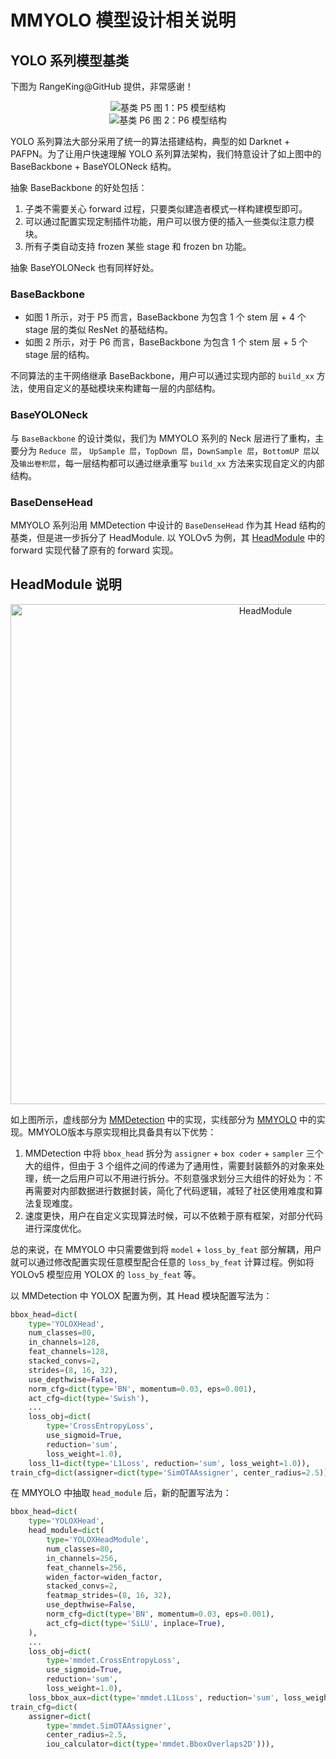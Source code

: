 # MMYOLO 模型设计相关说明

## YOLO 系列模型基类

下图为 RangeKing@GitHub 提供，非常感谢！

<div align=center>
<img src="https://user-images.githubusercontent.com/27466624/199999337-0544a4cb-3cbd-4f3e-be26-bcd9e74db7ff.jpg" alt="基类 P5">
图 1：P5 模型结构
</div>

<div align=center>
<img src="https://user-images.githubusercontent.com/27466624/200850066-0c434173-2d40-4c12-8de3-eda473ff172f.jpg" alt="基类 P6">
图 2：P6 模型结构
</div>

YOLO 系列算法大部分采用了统一的算法搭建结构，典型的如 Darknet + PAFPN。为了让用户快速理解 YOLO 系列算法架构，我们特意设计了如上图中的 BaseBackbone + BaseYOLONeck 结构。

抽象 BaseBackbone 的好处包括：

1. 子类不需要关心 forward 过程，只要类似建造者模式一样构建模型即可。
2. 可以通过配置实现定制插件功能，用户可以很方便的插入一些类似注意力模块。
3. 所有子类自动支持 frozen 某些 stage 和 frozen bn 功能。

抽象 BaseYOLONeck 也有同样好处。

### BaseBackbone

- 如图 1 所示，对于 P5 而言，BaseBackbone 为包含 1 个 stem 层 + 4 个 stage 层的类似 ResNet 的基础结构。
- 如图 2 所示，对于 P6 而言，BaseBackbone 为包含 1 个 stem 层 + 5 个 stage 层的结构。

不同算法的主干网络继承 BaseBackbone，用户可以通过实现内部的 `build_xx` 方法，使用自定义的基础模块来构建每一层的内部结构。

### BaseYOLONeck

与 `BaseBackbone` 的设计类似，我们为 MMYOLO 系列的 Neck 层进行了重构，主要分为 `Reduce 层`， `UpSample 层`，`TopDown 层`，`DownSample 层`，`BottomUP 层`以及`输出卷积层`，每一层结构都可以通过继承重写 `build_xx` 方法来实现自定义的内部结构。

### BaseDenseHead

MMYOLO 系列沿用 MMDetection 中设计的 `BaseDenseHead` 作为其 Head 结构的基类，但是进一步拆分了 HeadModule. 以 YOLOv5 为例，其 [HeadModule](https://github.com/open-mmlab/mmyolo/blob/main/mmyolo/models/dense_heads/yolov5_head.py#L24) 中的 forward 实现代替了原有的 forward 实现。

## HeadModule 说明

<div align=center>
<img src="https://user-images.githubusercontent.com/33799979/190985845-ed303ad4-3a77-447b-83f9-1feba38d5e24.png" width=800 alt="HeadModule">
</div>

如上图所示，虚线部分为 [MMDetection](https://github.com/open-mmlab/mmdetection/blob/3.x/mmdet/models/dense_heads/base_dense_head.py) 中的实现，实线部分为 [MMYOLO](https://github.com/open-mmlab/mmyolo/blob/main/mmyolo/models/dense_heads/yolov5_head.py) 中的实现。MMYOLO版本与原实现相比具备具有以下优势：

1. MMDetection 中将 `bbox_head` 拆分为 `assigner` + `box coder` + `sampler` 三个大的组件，但由于 3 个组件之间的传递为了通用性，需要封装额外的对象来处理，统一之后用户可以不用进行拆分。不刻意强求划分三大组件的好处为：不再需要对内部数据进行数据封装，简化了代码逻辑，减轻了社区使用难度和算法复现难度。
2. 速度更快，用户在自定义实现算法时候，可以不依赖于原有框架，对部分代码进行深度优化。

总的来说，在 MMYOLO 中只需要做到将 `model` + `loss_by_feat` 部分解耦，用户就可以通过修改配置实现任意模型配合任意的 `loss_by_feat` 计算过程。例如将 YOLOv5 模型应用 YOLOX 的 `loss_by_feat` 等。

以 MMDetection 中 YOLOX 配置为例，其 Head 模块配置写法为：

```python
bbox_head=dict(
    type='YOLOXHead',
    num_classes=80,
    in_channels=128,
    feat_channels=128,
    stacked_convs=2,
    strides=(8, 16, 32),
    use_depthwise=False,
    norm_cfg=dict(type='BN', momentum=0.03, eps=0.001),
    act_cfg=dict(type='Swish'),
    ...
    loss_obj=dict(
        type='CrossEntropyLoss',
        use_sigmoid=True,
        reduction='sum',
        loss_weight=1.0),
    loss_l1=dict(type='L1Loss', reduction='sum', loss_weight=1.0)),
train_cfg=dict(assigner=dict(type='SimOTAAssigner', center_radius=2.5)),
```

在 MMYOLO 中抽取 `head_module` 后，新的配置写法为：

```python
bbox_head=dict(
    type='YOLOXHead',
    head_module=dict(
        type='YOLOXHeadModule',
        num_classes=80,
        in_channels=256,
        feat_channels=256,
        widen_factor=widen_factor,
        stacked_convs=2,
        featmap_strides=(8, 16, 32),
        use_depthwise=False,
        norm_cfg=dict(type='BN', momentum=0.03, eps=0.001),
        act_cfg=dict(type='SiLU', inplace=True),
    ),
    ...
    loss_obj=dict(
        type='mmdet.CrossEntropyLoss',
        use_sigmoid=True,
        reduction='sum',
        loss_weight=1.0),
    loss_bbox_aux=dict(type='mmdet.L1Loss', reduction='sum', loss_weight=1.0)),
train_cfg=dict(
    assigner=dict(
        type='mmdet.SimOTAAssigner',
        center_radius=2.5,
        iou_calculator=dict(type='mmdet.BboxOverlaps2D'))),
```
